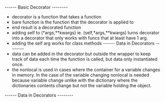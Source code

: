 ------ Basic Decorator --------
- decorator is a function that takes a function
- bare function is the function that the decorator is applied to
- end result is a decorated function
- adding self to (*args,**kwargs) ie. (self,*args,**kwargs) turns decorator into a decorator that only works with funcs that at least have 1 arg.
- adding the self arg works for class methods
------ Data in Decorators --------
- data can be added in the decorator but outside the wrapper to keep track of data each time the function is called, but data only instantiated once.
- the nonlocal is used in cases where the container for a variable changes in memory. In the case of the variable changing nonlocal is needed because variable change unlike with the dictionary where the dictionaries contents change but not the variable holding the object.

------ Data in Decorators --------